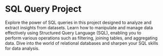 # SQL Query Project

Explore the power of SQL queries in this project designed to analyze and extract insights from datasets. Learn how to manipulate and manage data effectively using Structured Query Language (SQL), enabling you to perform various operations such as filtering, joining tables, and aggregating data. Dive into the world of relational databases and sharpen your SQL skills for data analysis. 
